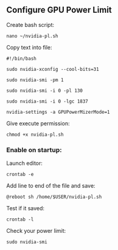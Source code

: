 ## Configure GPU Power Limit

Create bash script:

```nano ~/nvidia-pl.sh```

Copy text into file:

```
#!/bin/bash

sudo nvidia-xconfig --cool-bits=31

sudo nvidia-smi -pm 1

sudo nvidia-smi -i 0 -pl 130

sudo nvidia-smi -i 0 -lgc 1837

nvidia-settings -a GPUPowerMizerMode=1 
```

Give execute permission:

```chmod +x nvidia-pl.sh```

### Enable on startup:

Launch editor:

```crontab -e```

Add line to end of the file and save:

```@reboot sh /home/$USER/nvidia-pl.sh```

Test if it saved:

```crontab -l```

Check your power limit:

```sudo nvidia-smi```
